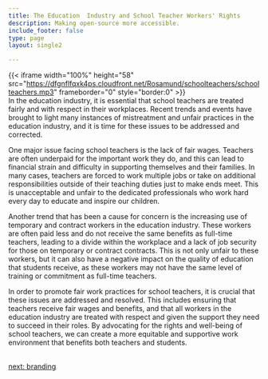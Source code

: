 ```yaml
---
title: The Education  Industry and School Teacher Workers' Rights
description: Making open-source more accessible.
include_footer: false
type: page
layout: single2

---
```



{{< iframe width="100%" height="58" src="https://dfgnflfqxk4ps.cloudfront.net/Rosamund/schoolteachers/schoolteachers.mp3" frameborder="0" style="border:0" >}}<br>
In the education industry, it is essential that school teachers are treated fairly and with respect in their workplaces. Recent trends and events have brought to light many instances of mistreatment and unfair practices in the education industry, and it is time for these issues to be addressed and corrected.

One major issue facing school teachers is the lack of fair wages. Teachers are often underpaid for the important work they do, and this can lead to financial strain and difficulty in supporting themselves and their families. In many cases, teachers are forced to work multiple jobs or take on additional responsibilities outside of their teaching duties just to make ends meet. This is unacceptable and unfair to the dedicated professionals who work hard every day to educate and inspire our children.

Another trend that has been a cause for concern is the increasing use of temporary and contract workers in the education industry. These workers are often paid less and do not receive the same benefits as full-time teachers, leading to a divide within the workplace and a lack of job security for those on temporary or contract contracts. This is not only unfair to these workers, but it can also have a negative impact on the quality of education that students receive, as these workers may not have the same level of training or commitment as full-time teachers.

In order to promote fair work practices for school teachers, it is crucial that these issues are addressed and resolved. This includes ensuring that teachers receive fair wages and benefits, and that all workers in the education industry are treated with respect and given the support they need to succeed in their roles. By advocating for the rights and well-being of school teachers, we can create a more equitable and supportive work environment that benefits both teachers and students.

<br>
<a href="https://workdojos.com/schoolteachers/branding">next: branding</a>
</p>